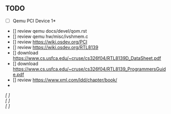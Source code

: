 ## TODO
*[ ] Qemu PCI Device 1*  
- [] review qemu docs/devel/qom.rst 
- [] review qemu hw/misc/ivshmem.c 
- [] review https://wiki.osdev.org/PCI
- [] review https://wiki.osdev.org/RTL8139
- [] download https://www.cs.usfca.edu/~cruse/cs326f04/RTL8139D_DataSheet.pdf
- [] download https://www.cs.usfca.edu/~cruse/cs326f04/RTL8139_ProgrammersGuide.pdf
- [] review https://www.xml.com/ldd/chapter/book/
- 

*[ ]*  
*[ ]*  
*[ ]*  